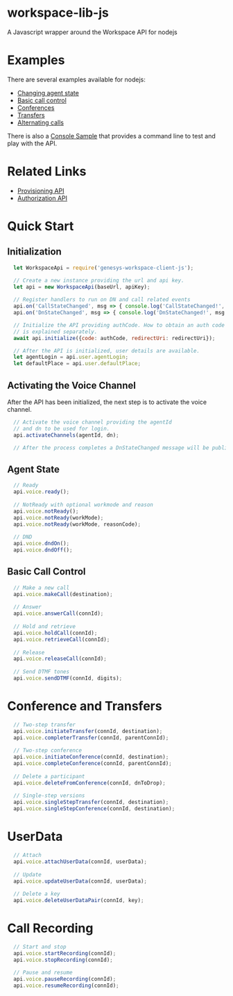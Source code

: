 # workspace-lib-js
A Javascript wrapper around the Workspace API for nodejs

# Examples
There are several examples available for nodejs:

* [Changing agent state](https://github.com/GenesysPureEngage/tutorials/tree/master/voice-ready-workspace-nodejs)
* [Basic call control](https://github.com/GenesysPureEngage/tutorials/tree/master/basic-call-control-workspace-nodejs)
* [Conferences](https://github.com/GenesysPureEngage/tutorials/tree/master/conference-call-workspace-nodejs)
* [Transfers](https://github.com/GenesysPureEngage/tutorials/tree/master/transfer-call-workspace-nodejs)
* [Alternating calls](https://github.com/GenesysPureEngage/tutorials/tree/master/alternate-calls-workspace-nodejs)

There is also a [Console Sample](https://github.com/GenesysPureEngage/console-agent-app-js) that provides a command line to test and play with the API.

# Related Links
* [Provisioning API](https://github.com/GenesysPureEngage/provisioning-client-js)
* [Authorization API](https://github.com/GenesysPureEngage/authorization-client-js)


# Quick Start

## Initialization

```javascript
  let WorkspaceApi = require('genesys-workspace-client-js');

  // Create a new instance providing the url and api key.
  let api = new WorkspaceApi(baseUrl, apiKey);
  
  // Register handlers to run on DN and call related events
  api.on('CallStateChanged', msg => { console.log('CallStateChanged!', msg.call); });
  api.on('DnStateChanged', msg => { console.log('DnStateChanged!', msg.dn); });

  // Initialize the API providing authCode. How to obtain an auth code 
  // is explained separately.
  await api.initialize({code: authCode, redirectUri: redirectUri});

  // After the API is initialized, user details are available.
  let agentLogin = api.user.agentLogin;
  let defaultPlace = api.user.defaultPlace;

```

## Activating the Voice Channel

After the API has been initialized, the next step is to activate the voice channel. 

```javascript
  // Activate the voice channel providing the agentId
  // and dn to be used for login.
  api.activateChannels(agentId, dn);

  // After the process completes a DnStateChanged message will be published.

```

## Agent State

```javascript
  // Ready
  api.voice.ready();
  
  // NotReady with optional workmode and reason
  api.voice.notReady();
  api.voice.notReady(workMode);
  api.voice.notReady(workMode, reasonCode);
  
  // DND
  api.voice.dndOn();
  api.voice.dndOff();
```


## Basic Call Control

```javascript
  // Make a new call
  api.voice.makeCall(destination);
  
  // Answer
  api.voice.answerCall(connId);
  
  // Hold and retrieve
  api.voice.holdCall(connId);
  api.voice.retrieveCall(connId);
  
  // Release
  api.voice.releaseCall(connId);
  
  // Send DTMF tones
  api.voice.sendDTMF(connId, digits);
```

# Conference and Transfers

```javascript
  // Two-step transfer
  api.voice.initiateTransfer(connId, destination);
  api.voice.completerTransfer(connId, parentConnId);
  
  // Two-step conference
  api.voice.initiateConference(connId, destination);
  api.voice.completeConference(connId, parentConnId);
  
  // Delete a participant
  api.voice.deleteFromConference(connId, dnToDrop);
  
  // Single-step versions
  api.voice.singleStepTransfer(connId, destination);
  api.voice.singleStepConference(connId, destination);
```

# UserData

```javascript
  // Attach
  api.voice.attachUserData(connId, userData);
  
  // Update
  api.voice.updateUserData(connId, userData);
  
  // Delete a key
  api.voice.deleteUserDataPair(connId, key);
```

# Call Recording

```javascript
  // Start and stop
  api.voice.startRecording(connId);
  api.voice.stopRecording(connId);
  
  // Pause and resume
  api.voice.pauseRecording(connId);
  api.voice.resumeRecording(connId);
  
```


